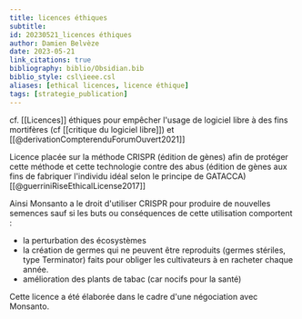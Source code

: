 ```yaml
---
title: licences éthiques
subtitle:
id: 20230521_licences éthiques
author: Damien Belvèze
date: 2023-05-21
link_citations: true
bibliography: biblio/Obsidian.bib
biblio_style: csl\ieee.csl
aliases: [ethical licences, licence éthique]
tags: [strategie_publication]
---
```


cf. [[Licences]] éthiques pour empêcher l'usage de logiciel libre à des fins mortifères (cf [[critique du logiciel libre]]) et [[@derivationCompterenduForumOuvert2021]] 

Licence placée sur la méthode CRISPR (édition de gènes) afin de protéger cette méthode et cette technologie contre des abus (édition de gènes aux fins de fabriquer l'individu idéal selon le principe de GATACCA)[[@guerriniRiseEthicalLicense2017]]

Ainsi Monsanto a le droit d'utiliser CRISPR pour produire de nouvelles semences sauf si les buts ou conséquences de cette utilisation comportent : 

- la perturbation des écosystèmes
- la création de germes qui ne peuvent être reproduits (germes stériles, type Terminator) faits pour obliger les cultivateurs à en racheter chaque année. 
- amélioration des plants de tabac (car nocifs pour la santé)

Cette licence a été élaborée dans le cadre d'une négociation avec Monsanto. 










